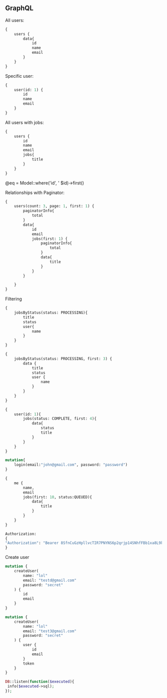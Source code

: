 ## GraphQL

All users:

```graphql
{
    users {
        data{
            id
            name
            email
        }
    }
}
```

Specific user:

```graphql
{
    user(id: 1) {
        id
        name
        email
    }
}
```

All users with jobs:

```graphql
{
    users {
        id
        name
        email
        jobs{
            title
        }
    }
}

```

@eq = Model::where('id', ' $id)->first()

Relationships with Paginator:

```graphql
{
    users(count: 3, page: 1, first: 1) {
        paginatorInfo{
            total
        }
        data{
            id
            email
            jobs(first: 1) {
                paginatorInfo{
                    total
                }
                data{
                    title
                }
            }
        }

    }
}
```

Filtering

```graphql
{
    jobsByStatus(status: PROCESSING){
        title
        status
        user{
            name
        }
    }
}

{
    jobsByStatus(status: PROCESSING, first: 3) {
        data {
            title
            status
            user {
                name
            }
        }
    }
}

{
    user(id: 1){
        jobs(status: COMPLETE, first: 4){
            data{
                status
                title
            }
        }
    }
}


```

```graphql
mutation{
    login(email:"john@gmail.com", password: "password")
}
```  

```graphql
{
    me {
        name,
        email
        jobs(first: 10, status:QUEUED){
            data{
                title
            }
        }
    }
}

Authorization:
{
"Authorization": "Bearer 8SfnCuGzHpllvcTIR7PNYNS6p2qrjp14SNhfFBb1xa8L9ki6LoJAdecHYVTv"
}
```  

Create user

```graphql
mutation {
    createUser(
        name: "lol"
        email: "testd@gmail.com"
        password: "secret"
    ) {
        id
        email
    }
}

```

```graphql
mutation {
    createUser(
        name: "lol"
        email: "test3@gmail.com"
        password: "secret"
    ) {
        user {
            id
            email
        }
        token
    }
}
```

```php
DB::listen(function($executed){
 info($executed->sql);
});
```
